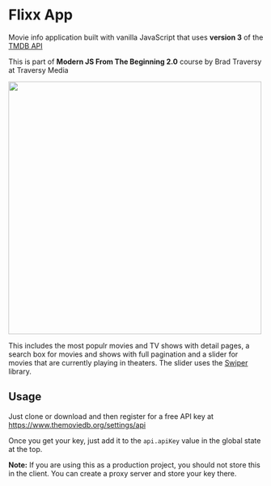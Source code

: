# Flixx App

Movie info application built with vanilla JavaScript that uses **version 3** of the [TMDB API](https://developers.themoviedb.org/3)

This is part of **Modern JS From The Beginning 2.0** course by Brad Traversy at Traversy Media

<img src="images/screen.jpg" width="500">

This includes the most populr movies and TV shows with detail pages, a search box for movies and shows with full pagination and a slider for movies that are currently playing in theaters. The slider uses the [Swiper](https://swiperjs.com) library.

## Usage

Just clone or download and then register for a free API key at https://www.themoviedb.org/settings/api

Once you get your key, just add it to the `api.apiKey` value in the global state at the top.

**Note:** If you are using this as a production project, you should not store this in the client. You can create a proxy server and store your key there. 
